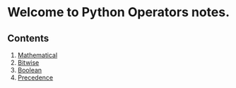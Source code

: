 # Welcome to Python Operators notes.

## Contents

1. [Mathematical](math.md)
2. [Bitwise](bitwise.md)
3. [Boolean](boolean.md)
4. [Precedence](operator_precedence.md)